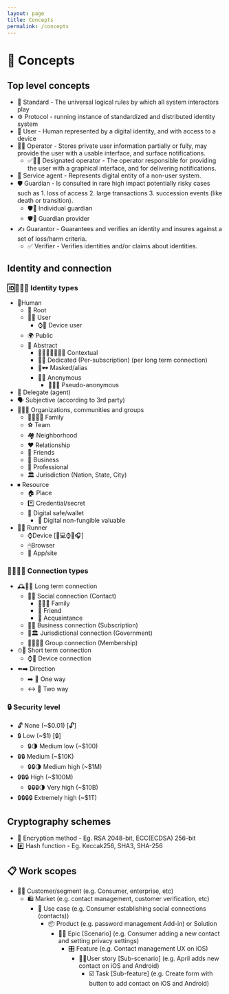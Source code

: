 ```yaml
---
layout: page
title: Concepts
permalink: /concepts
---
```

# 🧠 Concepts

## Top level concepts

- 📜 Standard - The universal logical rules by which all system interactors play
- ⚙️ Protocol - running instance of standardized and distributed identity system
- 👩 User - Human represented by a digital identity, and with access to a device
- 👨‍✈️ Operator - Stores private user information partially or fully, may provide the user with a usable interface, and surface notifications.
  - ✅👨‍✈️ Designated operator - The operator responsible for providing the user with a graphical interface, and for delivering notifications.
- 🤖 Service agent - Represents digital entity of a non-user system.
- 🛡 Guardian - Is consulted in rare high impact potentially risky cases such as 1. loss of access 2. large transactions 3. succession events (like death or transition).
  - 🛡👨 Individual guardian
  - 🛡🏢 Guardian provider
- ✍️ Guarantor - Guarantees and verifies an identity and insures against a set of loss/harm criteria.
  - ✅ Verifier - Verifies identities and/or claims about identities.

## Identity and connection

### 🆔🔵🔺🔸 Identity types

- 👨Human
  - 🌳 Root
  - 👩‍💻 User
    - ⌚️👨 Device user
  - 🌍 Public
  - 👤 Abstract
    - 👤👨‍👩‍👧‍👦💚💼 Contextual
    - 👤🧢 Dedicated (Per-subscription) (per long term connection)
    - 👤🕶 Masked/alias
    - 👤👺 Anonymous
      - 👤👺🧢 Pseudo-anonymous
- 🤖 Delegate (agent)
- 🗣 Subjective (according to 3rd party)
- 👨‍👦‍👦 Organizations, communities and groups
  - 👨‍👩‍👧‍👦 Family
  - ⚽️ Team
  - 🏘 Neighborhood
  - ♥️ Relationship
  - 💚 Friends
  - 🏢 Business
  - 💼 Professional
  - 🏛 Jurisdiction (Nation, State, City)
- ⏹ Resource
  - 🏠 Place
  - *️⃣ Credential/secret
  - 👛 Digital safe/wallet
    - 💎 Digital non-fungible valuable
- 🏃‍♂️ Runner
  - ⌚️Device [📱💻⌚️🚗🎧]
  - 🖱Browser
  - 📳 App/site

### 🔺🔌🤝🔸 Connection types

- 🕰🔌🤝 Long term connection
  - 🤝👥 Social connection (Contact)
    - 👨‍👩‍👧 Family
    - 💜 Friend
    - 👋 Acquaintance
  - 🤝🏢 Business connection (Subscription)
  - 🤝🏛 Jurisdictional connection (Government)
  - 🤝👨‍👦‍👦 Group connection (Membership)
- ⏱🔌 Short term connection
  - ⌚️🔌 Device connection
- ⬅️➡️ Direction
  - ➡️ 🔌 One way
  - ↔️ 🔌 Two way

### 🔒 Security level

- 🔓 None (~$0.01) [🔓]
- 🔒 Low (~$1) [🔒]
  - 🔒🌗 Medium low (~$100)
- 🔒🔒 Medium (~$10K)
  - 🔒🔒🌗 Medium high (~$1M)
- 🔒🔒🔒 High (~$100M)
  - 🔒🔒🔒🌗 Very high (~$10B)
- 🔒🔒🔒🔒 Extremely high (~$1T)

## Cryptography schemes

- 🔏 Encryption method - Eg. RSA 2048-bit, ECC(ECDSA) 256-bit
- #️⃣ Hash function - Eg. Keccak256, SHA3, SHA-256

## 📋 Work scopes

- 🙍‍♀️ Customer/segment (e.g. Consumer, enterprise, etc)
  - 🛍 Market (e.g. contact management, customer verification, etc)
    - 🤳 Use case (e.g. Consumer establishing social connections (contacts))
      - 📦 Product (e.g. password management Add-in) or Solution
        - 🦸‍♀️ Epic [Scenario] (e.g. Consumer adding a new contact and setting privacy settings)
          - 🎛 Feature (e.g. Contact management UX on iOS)
            - 🚶‍♀️User story [Sub-scenario] (e.g. April adds new contact on iOS and Android)
              - ☑️ Task [Sub-feature] (e.g. Create form with button to add contact on iOS and Android)
